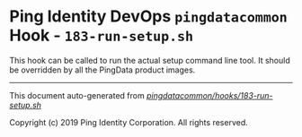 
# Ping Identity DevOps `pingdatacommon` Hook - `183-run-setup.sh`
 This hook can be called to run the actual setup command line tool.
 It should be overridden by all the PingData product images.

---
This document auto-generated from _[pingdatacommon/hooks/183-run-setup.sh](https://github.com/pingidentity/pingidentity-docker-builds/blob/master/pingdatacommon/hooks/183-run-setup.sh)_

Copyright (c)  2019 Ping Identity Corporation. All rights reserved.

